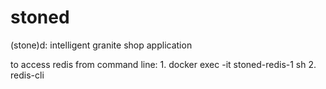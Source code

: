 # stoned
(stone)d: intelligent granite shop application

to access redis from command line: 
    1.  docker exec -it stoned-redis-1 sh
    2.  redis-cli

